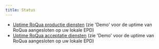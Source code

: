 ```yaml
---
title: Status
---
```


* [Uptime RoQua productie diensten](https://status.roqua.nl) (zie 'Demo' voor de uptime van RoQua aangesloten op uw lokale EPD)
* [Uptime RoQua acceptatie diensten](https://status.roqua-staging.nl) (zie 'Demo' voor de uptime van RoQua aangesloten op uw lokale EPD)
